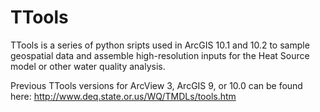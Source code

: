 TTools 
======

TTools is a series of python sripts used in ArcGIS 10.1 and 10.2 to sample geospatial data and assemble high-resolution inputs for the Heat Source model or other water quality analysis.

Previous TTools versions for ArcView 3, ArcGIS 9, or 10.0 can be found here: http://www.deq.state.or.us/WQ/TMDLs/tools.htm
